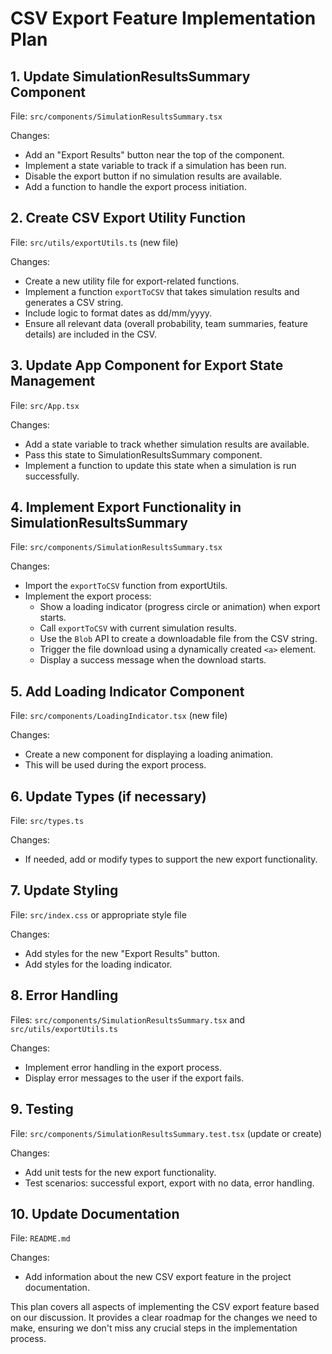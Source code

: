 # CSV Export Feature Implementation Plan

## 1. Update SimulationResultsSummary Component

File: `src/components/SimulationResultsSummary.tsx`

Changes:
- Add an "Export Results" button near the top of the component.
- Implement a state variable to track if a simulation has been run.
- Disable the export button if no simulation results are available.
- Add a function to handle the export process initiation.

## 2. Create CSV Export Utility Function

File: `src/utils/exportUtils.ts` (new file)

Changes:
- Create a new utility file for export-related functions.
- Implement a function `exportToCSV` that takes simulation results and generates a CSV string.
- Include logic to format dates as dd/mm/yyyy.
- Ensure all relevant data (overall probability, team summaries, feature details) are included in the CSV.

## 3. Update App Component for Export State Management

File: `src/App.tsx`

Changes:
- Add a state variable to track whether simulation results are available.
- Pass this state to SimulationResultsSummary component.
- Implement a function to update this state when a simulation is run successfully.

## 4. Implement Export Functionality in SimulationResultsSummary

File: `src/components/SimulationResultsSummary.tsx`

Changes:
- Import the `exportToCSV` function from exportUtils.
- Implement the export process:
  - Show a loading indicator (progress circle or animation) when export starts.
  - Call `exportToCSV` with current simulation results.
  - Use the `Blob` API to create a downloadable file from the CSV string.
  - Trigger the file download using a dynamically created `<a>` element.
  - Display a success message when the download starts.

## 5. Add Loading Indicator Component

File: `src/components/LoadingIndicator.tsx` (new file)

Changes:
- Create a new component for displaying a loading animation.
- This will be used during the export process.

## 6. Update Types (if necessary)

File: `src/types.ts`

Changes:
- If needed, add or modify types to support the new export functionality.

## 7. Update Styling

File: `src/index.css` or appropriate style file

Changes:
- Add styles for the new "Export Results" button.
- Add styles for the loading indicator.

## 8. Error Handling

Files: `src/components/SimulationResultsSummary.tsx` and `src/utils/exportUtils.ts`

Changes:
- Implement error handling in the export process.
- Display error messages to the user if the export fails.

## 9. Testing

File: `src/components/SimulationResultsSummary.test.tsx` (update or create)

Changes:
- Add unit tests for the new export functionality.
- Test scenarios: successful export, export with no data, error handling.

## 10. Update Documentation

File: `README.md`

Changes:
- Add information about the new CSV export feature in the project documentation.

This plan covers all aspects of implementing the CSV export feature based on our discussion. It provides a clear roadmap for the changes we need to make, ensuring we don't miss any crucial steps in the implementation process.